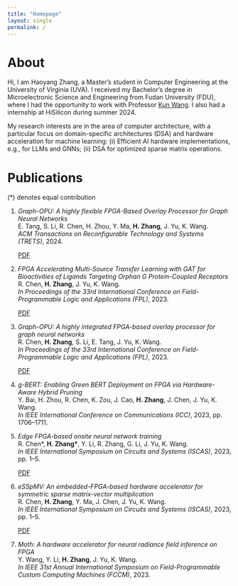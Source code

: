 ```yaml
---
title: "Homepage"
layout: single
permalink: /
---
```


# About

Hi, I am Haoyang Zhang, a Master’s student in Computer Engineering at the University of Virginia (UVA). I received my Bachelor’s degree in Microelectronic Science and Engineering from Fudan University (FDU), where I had the opportunity to work with Professor [Kun Wang](http://eda.ee.ucla.edu/people/kun-wang/index.html). I also had a internship at HiSilicon during summer 2024. 

My research interests are in the area of computer architecture, with a particular focus on domain-specific architectures (DSA) and hardware acceleration for machine learning: (i) Efficient AI hardware implementations, e.g., for LLMs and GNNs; (ii) DSA for optimized sparse matrix operations.

# Publications

(*) denotes equal contribution

1. *Graph-OPU: A highly flexible FPGA-Based Overlay Processor for Graph Neural Networks*  
   E. Tang, S. Li, R. Chen, H. Zhou, Y. Ma, **H. Zhang**, J. Yu, K. Wang.  
   *ACM Transactions on Reconfigurable Technology and Systems (TRETS)*, 2024.

   [PDF](https://dl.acm.org/doi/pdf/10.1145/3691636)

2. *FPGA Accelerating Multi-Source Transfer Learning with GAT for Bioactivities of Ligands Targeting Orphan G Protein-Coupled Receptors*  
   R. Chen, **H. Zhang**, J. Yu, K. Wang.  
   *In Proceedings of the 33rd International Conference on Field-Programmable Logic and Applications (FPL)*, 2023.

   [PDF](https://ieeexplore.ieee.org/stamp/stamp.jsp?tp=&arnumber=10296249)

3. *Graph-OPU: A highly integrated FPGA-based overlay processor for graph neural networks*  
   R. Chen, **H. Zhang**, S. Li, E. Tang, J. Yu, K. Wang.  
   *In Proceedings of the 33rd International Conference on Field-Programmable Logic and Applications (FPL)*, 2023.

   [PDF](https://ieeexplore.ieee.org/stamp/stamp.jsp?tp=&arnumber=10296283)

4. *g-BERT: Enabling Green BERT Deployment on FPGA via Hardware-Aware Hybrid Pruning*  
   Y. Bai, H. Zhou, R. Chen, K. Zou, J. Cao, **H. Zhang**, J. Chen, J. Yu, K. Wang.  
   *In IEEE International Conference on Communications (ICC)*, 2023, pp. 1706–1711.

5. *Edge FPGA-based onsite neural network training*  
   R. Chen*, **H. Zhang\***, Y. Li, R. Zhang, G. Li, J. Yu, K. Wang.  
   *In IEEE International Symposium on Circuits and Systems (ISCAS)*, 2023, pp. 1–5.

   [PDF](https://ieeexplore.ieee.org/stamp/stamp.jsp?tp=&arnumber=10181582)

6. *eSSpMV: An embedded-FPGA-based hardware accelerator for symmetric sparse matrix-vector multiplication*  
   R. Chen, **H. Zhang**, Y. Ma, J. Chen, J. Yu, K. Wang.  
   *In IEEE International Symposium on Circuits and Systems (ISCAS)*, 2023, pp. 1–5.

   [PDF](https://ieeexplore.ieee.org/stamp/stamp.jsp?tp=&arnumber=10181734)

7. *Moth: A hardware accelerator for neural radiance field inference on FPGA*  
   Y. Wang, Y. Li, **H. Zhang**, J. Yu, K. Wang.  
   *In IEEE 31st Annual International Symposium on Field-Programmable Custom Computing Machines (FCCM)*, 2023.